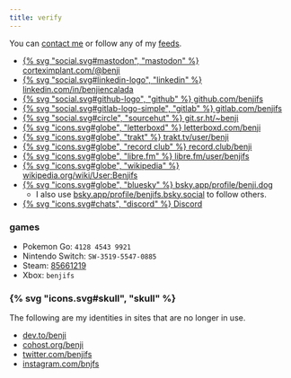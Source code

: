 ```yaml
---
title: verify
---
```


You can [contact me](/contact) or follow any of my [feeds](/feeds).

- [{% svg "social.svg#mastodon", "mastodon" %} corteximplant.com/@benji](https://corteximplant.com/@benji)
- [{% svg "social.svg#linkedin-logo", "linkedin" %} linkedin.com/in/benjiencalada](https://linkedin.com/in/benjiencalada)
- [{% svg "social.svg#github-logo", "github" %} github.com/benjifs</a>](https://github.com/benjifs)
- [{% svg "social.svg#gitlab-logo-simple", "gitlab" %} gitlab.com/benjifs</a>](https://gitlab.com/benjifs)
- [{% svg "social.svg#circle", "sourcehut" %} git.sr.ht/~benji](https://git.sr.ht/~benji)
- [{% svg "icons.svg#globe", "letterboxd" %} letterboxd.com/benji](https://letterboxd.com/benji)
- [{% svg "icons.svg#globe", "trakt" %} trakt.tv/user/benji](https://trakt.tv/user/benji)
- [{% svg "icons.svg#globe", "record club" %} record.club/benji](https://record.club/benji)
- [{% svg "icons.svg#globe", "libre.fm" %} libre.fm/user/benjifs](https://libre.fm/user/benjifs)
- [{% svg "icons.svg#globe", "wikipedia" %} wikipedia.org/wiki/User:Benjifs](https://en.wikipedia.org/wiki/User:Benjifs)
- [{% svg "icons.svg#globe", "bluesky" %} bsky.app/profile/benji.dog](https://bsky.app/profile/benji.dog)
	- I also use [bsky.app/profile/benjifs.bsky.social](https://bsky.app/profile/benjifs.bsky.social) to follow others.
- [{% svg "icons.svg#chats", "discord" %} Discord](https://discordapp.com/users/b14961138815)

### games
- Pokemon Go: `4128 4543 9921`
- Nintendo Switch: `SW-3519-5547-0885`
- Steam: [85661219](https://steamcommunity.com/id/benjifs/)
- Xbox: `benjifs`

### {% svg "icons.svg#skull", "skull" %}
The following are my identities in sites that are no longer in use.
- [dev.to/benji](https://dev.to/benji)
- [cohost.org/benji](https://cohost.org/benji)
- [twitter.com/benjifs](https://twitter.com/benjifs)
- [instagram.com/bnjfs](https://instagram.com/bnjfs)
